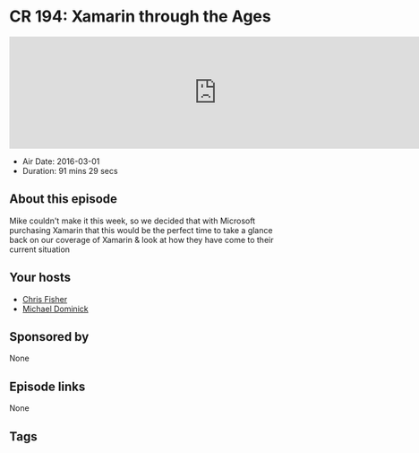 # CR 194: Xamarin through the Ages

<iframe src="https://player.fireside.fm/v2/MLf2ZzhC+oSkPYsCE?theme=dark" width="740" height="200" frameborder="0" scrolling="no"></iframe>

* Air Date: 2016-03-01
* Duration: 91 mins 29 secs

## About this episode

Mike couldn't make it this week, so we decided that with Microsoft purchasing Xamarin that this would be the perfect time to take a glance back on our coverage of Xamarin & look at how they have come to their current situation

## Your hosts
* [Chris Fisher](https://coder.show/hosts/chrislas)
* [Michael Dominick](https://coder.show/hosts/michael)

## Sponsored by

None



## Episode links

None



## Tags

